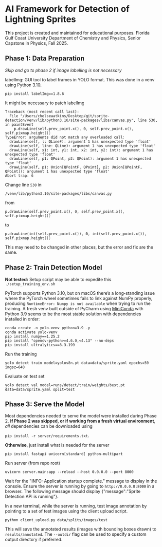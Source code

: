 # AI Framework for Detection of Lightning Sprites
This project is created and maintained for educational purposes.
Florida Gulf Coast University Department of Chemistry and Physics, Senior Capstone in Physics, Fall 2025.

## Phase 1: Data Preparation
_Skip and go to phase 2 if image labelling is not necessary_

labelImg: GUI tool to label frames in YOLO format. This was done in a venv using Python 3.10.

`pip install labelImg==1.8.6`

It might be necessary to patch labelImg

```
Traceback (most recent call last):
  File "/Users/chelseaatkins/Desktop/git/sprite-detection/venv/lib/python3.10/site-packages/libs/canvas.py", line 530, in paintEvent
    p.drawLine(self.prev_point.x(), 0, self.prev_point.x(), self.pixmap.height())
TypeError: arguments did not match any overloaded call:
  drawLine(self, l: QLineF): argument 1 has unexpected type 'float'
  drawLine(self, line: QLine): argument 1 has unexpected type 'float'
  drawLine(self, x1: int, y1: int, x2: int, y2: int): argument 1 has unexpected type 'float'
  drawLine(self, p1: QPoint, p2: QPoint): argument 1 has unexpected type 'float'
  drawLine(self, p1: Union[QPointF, QPoint], p2: Union[QPointF, QPoint]): argument 1 has unexpected type 'float'
Abort trap: 6
```

Change line `530` in

`/venv/lib/python3.10/site-packages/libs/canvas.py`

from 

`p.drawLine(self.prev_point.x(), 0, self.prev_point.x(), self.pixmap.height())`

to 

`p.drawLine(int(self.prev_point.x()), 0, int(self.prev_point.x()), self.pixmap.height())`

This may need to be changed in other places, but the error and fix are the same.

## Phase 2: Train Detection Model
**Not tested:** Setup script may be able to expedite this `./setup_training_env.sh`

PyTorch supports Python 3.10, but on macOS there’s a long-standing issue where the PyTorch wheel sometimes fails to link
against NumPy properly, producing `RuntimeError: Numpy is not available` when trying to run the training.
A fresh venv built outside of PyCharm using [MiniConda](https://www.anaconda.com/docs/getting-started/miniconda/main) with Python 3.9 seems to be the most stable solution with dependencies installed in order:

```
conda create -n yolo-venv python=3.9 -y
conda activate yolo-venv
pip install numpy==1.25.2
pip install "opencv-python>=4.6.0,<4.13" --no-deps
pip install ultralytics==8.3.199
```

Run the training

`yolo detect train model=yolov8n.pt data=data/sprite.yaml epochs=50 imgsz=640`

Evaluate on test set

`yolo detect val model=runs/detect/train/weights/best.pt data=data/sprite.yaml split=test`

## Phase 3: Serve the Model
Most dependencies needed to serve the model were installed during Phase 2. **If Phase 2 was skipped, or if working from a fresh
virtual environment**, _all_ dependencies can be downloaded using

`pip install -r server/requirements.txt`. 

**Otherwise**, just install what is needed for the server

`pip install fastapi uvicorn[standard] python-multipart`

Run server (from repo root)

`uvicorn server.main:app --reload --host 0.0.0.0 --port 8000`

Wait for the "INFO:     Application startup complete." message to display in the console. Ensure the server is running by 
going to `http://0.0.0.0:8000` in a browser. The following message should display {"message":"Sprite Detection API is running"}.

In a new terminal, while the server is running, test image annotation by pointing to a set of test images using  the client upload script.

`python client_upload.py data/splits/images/test`

This will save the annotated results (images with bounding boxes drawn) to `results/annotated`.
The `--outdir` flag can be used to specify a custom output directory if preferred.
